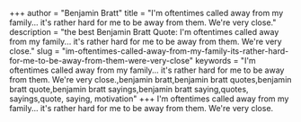 +++
author = "Benjamin Bratt"
title = "I'm oftentimes called away from my family... it's rather hard for me to be away from them. We're very close."
description = "the best Benjamin Bratt Quote: I'm oftentimes called away from my family... it's rather hard for me to be away from them. We're very close."
slug = "im-oftentimes-called-away-from-my-family-its-rather-hard-for-me-to-be-away-from-them-were-very-close"
keywords = "I'm oftentimes called away from my family... it's rather hard for me to be away from them. We're very close.,benjamin bratt,benjamin bratt quotes,benjamin bratt quote,benjamin bratt sayings,benjamin bratt saying,quotes, sayings,quote, saying, motivation"
+++
I'm oftentimes called away from my family... it's rather hard for me to be away from them. We're very close.

